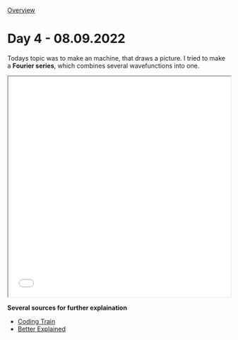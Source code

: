 [Overview](../readme.md)

# **Day 4 - 08.09.2022**

Todays topic was to make an machine, that draws a picture. I tried to make a **Fourier series**, which combines several wavefunctions into one. 

<iframe src="day04/01/index.html" width="100%" height="500px"></iframe>

**Several sources for further explaination**
- [Coding Train](https://www.youtube.com/watch?v=Mm2eYfj0SgA)
- [Better Explained](https://betterexplained.com/articles/an-interactive-guide-to-the-fourier-transform/)